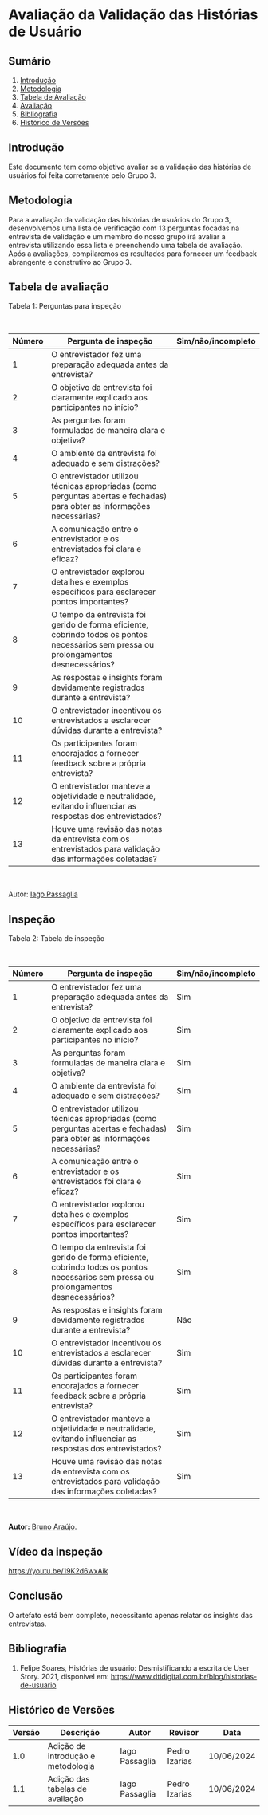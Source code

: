 # Avaliação da Validação das Histórias de Usuário
## Sumário
1. [Introdução](#introdução)
2. [Metodologia](#metodologia)
3. [Tabela de Avaliação](#tabela-de-avaliação)
4. [Avaliação](#avaliação)
5. [Bibliografia](#bibliografia)
6. [Histórico de Versões](#histórico-de-versões)

## Introdução

Este documento tem como objetivo avaliar se a validação das histórias de usuários foi feita corretamente pelo Grupo 3. 

## Metodologia

Para a avaliação da validação das histórias de usuários do Grupo 3, desenvolvemos uma lista de verificação com 13 perguntas focadas na entrevista de validação e um membro do nosso grupo irá avaliar a entrevista utilizando essa lista e preenchendo uma tabela de avaliação. Após a avaliações, compilaremos os resultados para fornecer um feedback abrangente e construtivo ao Grupo 3.

## Tabela de avaliação

Tabela 1: Perguntas para inspeção

<br>

| Número | Pergunta de inspeção                                                                                      | Sim/não/incompleto |
|--------|---------------------------------------------------------------------------------------------------|----------|
| 1      | O entrevistador fez uma preparação adequada antes da entrevista?                                  |          |
| 2      | O objetivo da entrevista foi claramente explicado aos participantes no início?                    |          |
| 3      | As perguntas foram formuladas de maneira clara e objetiva?                                        |          |
| 4      | O ambiente da entrevista foi adequado e sem distrações?                                           |          |
| 5      | O entrevistador utilizou técnicas apropriadas (como perguntas abertas e fechadas) para obter as informações necessárias? |          |
| 6      | A comunicação entre o entrevistador e os entrevistados foi clara e eficaz?                        |          |
| 7      | O entrevistador explorou detalhes e exemplos específicos para esclarecer pontos importantes?      |          |
| 8      | O tempo da entrevista foi gerido de forma eficiente, cobrindo todos os pontos necessários sem pressa ou prolongamentos desnecessários? |          |
| 9     | As respostas e insights foram devidamente registrados durante a entrevista?                       |          |
| 10     | O entrevistador incentivou os entrevistados a esclarecer dúvidas durante a entrevista?            |          |
| 11     | Os participantes foram encorajados a fornecer feedback sobre a própria entrevista?                |          |
| 12     | O entrevistador manteve a objetividade e neutralidade, evitando influenciar as respostas dos entrevistados? |          |
| 13     | Houve uma revisão das notas da entrevista com os entrevistados para validação das informações coletadas? |          |

<br>

Autor: [Iago Passaglia](https://github.com/paxxaglia)


## Inspeção

Tabela 2: Tabela de inspeção

<br>

| Número | Pergunta de inspeção                                                                                      | Sim/não/incompleto |
|--------|---------------------------------------------------------------------------------------------------|----------|
| 1      | O entrevistador fez uma preparação adequada antes da entrevista?                                  | Sim         |
| 2      | O objetivo da entrevista foi claramente explicado aos participantes no início?                    |  Sim        |
| 3      | As perguntas foram formuladas de maneira clara e objetiva?                                        |   Sim      |
| 4      | O ambiente da entrevista foi adequado e sem distrações?                                           |  Sim        |
| 5      | O entrevistador utilizou técnicas apropriadas (como perguntas abertas e fechadas) para obter as informações necessárias? |  Sim        |
| 6      | A comunicação entre o entrevistador e os entrevistados foi clara e eficaz?                        |  Sim       |
| 7      | O entrevistador explorou detalhes e exemplos específicos para esclarecer pontos importantes?      |    Sim      |
| 8      | O tempo da entrevista foi gerido de forma eficiente, cobrindo todos os pontos necessários sem pressa ou prolongamentos desnecessários? |  Sim        |
| 9     | As respostas e insights foram devidamente registrados durante a entrevista?                       |   Não     |
| 10     | O entrevistador incentivou os entrevistados a esclarecer dúvidas durante a entrevista?            |     Sim    |
| 11     | Os participantes foram encorajados a fornecer feedback sobre a própria entrevista?                |    Sim      |
| 12     | O entrevistador manteve a objetividade e neutralidade, evitando influenciar as respostas dos entrevistados? | Sim         |
| 13     | Houve uma revisão das notas da entrevista com os entrevistados para validação das informações coletadas? |    Sim      |

<br>

<b>Autor:</b> <a href="https://github.com/brunocva">Bruno Araújo</a>.

## Vídeo da inspeção

https://youtu.be/19K2d6wxAik

## Conclusão

O artefato está bem completo, necessitanto apenas relatar os insights das entrevistas.

## Bibliografia

1. Felipe Soares, Histórias de usuário: Desmistificando a escrita de User Story.  2021, disponível em: <https://www.dtidigital.com.br/blog/historias-de-usuario>


## Histórico de Versões

| Versão | Descrição                     | Autor           | Revisor | Data       |
|--------|-------------------------------|-----------------|------------|---------|
| 1.0    | Adição de introdução e metodologia | Iago Passaglia  | Pedro Izarias | 10/06/2024 |
| 1.1    | Adição das tabelas de avaliação | Iago Passaglia  | Pedro Izarias | 10/06/2024 |

